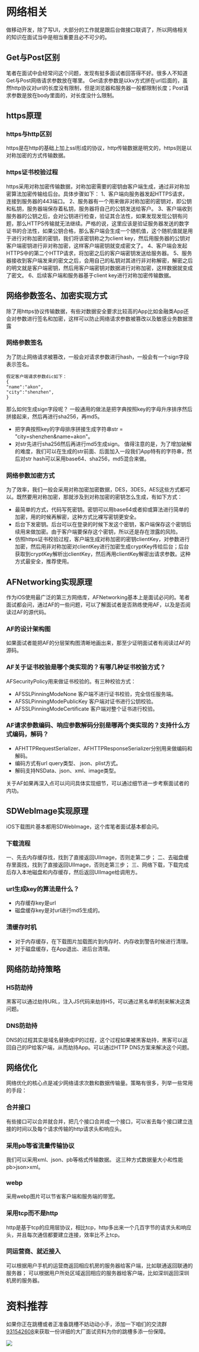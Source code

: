 # 网络相关

做移动开发，除了写UI，大部分的工作就是跟后台做接口联调了，所以网络相关的知识在面试当中是相当重要且必不可少的。

## Get与Post区别

笔者在面试中会经常问这个问题，发现有挺多面试者回答得不好。很多人不知道Get与Post网络请求参数放在哪里。
Get请求参数是以kv方式拼在url后面的，虽然http协议对url的长度没有限制，但是浏览器和服务器一般都限制长度；Post请求参数是放在body里面的，对长度没什么限制。

## https原理

### https与http区别

https是在http的基础上加上ssl形成的协议，http传输数据是明文的，https则是以对称加密的方式传输数据。

### https证书校验过程

https采用对称加密传输数据，对称加密需要的密钥由客户端生成，通过非对称加密算法加密传输给后台。具体步骤如下：
1、客户端向服务器发起HTTPS请求，连接到服务器的443端口。
2、服务器有一个用来做非对称加密的密钥对，即公钥和私钥，服务器端保存着私钥，服务器将自己的公钥发送给客户。
3、客户端收到服务器的公钥之后，会对公钥进行检查，验证其合法性，如果发现发现公钥有问题，那么HTTPS传输就无法继续。严格的说，这里应该是验证服务器发送的数字证书的合法性，如果公钥合格，那么客户端会生成一个随机值，这个随机值就是用于进行对称加密的密钥，我们将该密钥称之为client key，然后用服务器的公钥对客户端密钥进行非对称加密，这样客户端密钥就变成密文了。
4、客户端会发起HTTPS中的第二个HTTP请求，将加密之后的客户端密钥发送给服务器。
5、服务器接收到客户端发来的密文之后，会用自己的私钥对其进行非对称解密，解密之后的明文就是客户端密钥，然后用客户端密钥对数据进行对称加密，这样数据就变成了密文。
6、后续客户端和服务器基于client key进行对称加密传输数据。

## 网络参数签名、加密实现方式

除了用https协议传输数据，有些对数据安全要求比较高的App比如金融类App还会对参数进行签名和加密，这样可以防止网络请求参数被篡改以及敏感业务数据泄露

### 网络参数签名

为了防止网络请求被篡改，一般会对请求参数进行hash，一般会有一个sign字段表示签名。

```
假定客户端请求参数dic如下：
{
"name":"akon",
"city":"shenzhen",
}

```

那么如何生成sign字段呢？
一般通用的做法是把字典按照key的字母升序排序然后拼接起来，然后再进行sha256，再md5。

*   把字典按照key的字母排序拼接生成字符串str = "city=shenzhen&name=akon"。
*   对str先进行sha256然后再进行md5生成sign。
    值得注意的是，为了增加破解的难度，我们可以在生成的str前面、后面加入一段我们App特有的字符串，然后对str hash可以采用base64、sha256，md5混合来做。

### 网络参数加密方式

为了效率，我们一般会采用对称加密加密数据，DES，3DES，AES这些方式都可以。既然要用对称加密，那就涉及到对称加密的密钥怎么生成，有如下方式：

*   最简单的方式，代码写死密钥。密钥可以用base64或者抑或算法进行简单的加密，用的时候再解密，这种方式比裸写密钥更安全。
*   后台下发密钥。后台可以在登录的时候下发这个密钥，客户端保存这个密钥后续用来做加密。由于客户端要保存这个密钥，所以还是存在泄露的风险。
*   仿照https证书校验过程，客户端生成对称加密的密钥clientKey，对参数进行加密，然后用非对称加密对clientKey进行加密生成cryptKey传给后台；后台获取到cryptKey解析出clientKey，然后再用clientKey解密出请求参数。这种方式最安全，推荐使用。

## AFNetworking实现原理

作为iOS使用最广泛的第三方网络库，AFNetworking基本上是面试必问的。笔者面试都会问，通过AF的一些问题，可以了解面试者是否熟练使用AF，以及是否阅读过AF的源代码。

### AF的设计架构图

如果面试者能把AF的分层架构图清晰地画出来，那至少证明面试者有阅读过AF的源码。

### AF关于证书校验是哪个类实现的？有哪几种证书校验方式？

AFSecurityPolicy用来做证书校验的。有三种校验方式：

*   AFSSLPinningModeNone 客户端不进行证书校验，完全信任服务端。
*   AFSSLPinningModePublicKey 客户端对证书进行公钥校验。
*   AFSSLPinningModeCertificate 客户端对整个证书进行校验。

### AF请求参数编码、响应参数解码分别是哪两个类实现的？支持什么方式编码，解码？

*   AFHTTPRequestSerializer、AFHTTPResponseSerializer分别用来做编码和解码。
*   编码方式有url query类型、 json、plist方式。
*   解码支持NSData、json、xml、image类型。

关于AF如果再深入点可以问问具体实现细节，可以通过细节进一步考察面试者的内功。

## SDWebImage实现原理

iOS下载图片基本都用SDWebImage，这个库笔者面试基本都会问。

### 下载流程

一、先去内存缓存找，找到了直接返回UIImage，否则走第二步；
二、去磁盘缓存里面找，找到了直接返回UIImage，否则走第三步；
三、网络下载，下载完成后存入本地磁盘和内存缓存，然后返回UIImage给调用方。

### url生成key的算法是什么？

*   内存缓存key是url
*   磁盘缓存key是对url进行md5生成的。

### 清缓存时机

*   对于内存缓存，在下载图片加载图片到内存时、内存收到警告时候进行清理。
*   对于磁盘缓存，在App退出、进后台清理。

## 网络防劫持策略

### H5防劫持

黑客可以通过劫持URL，注入JS代码来劫持H5，可以通过黑名单机制来解决这类问题。

### DNS防劫持

DNS的过程其实是域名替换成IP的过程，这个过程如果被黑客劫持，黑客可以返回自己的IP给客户端，从而劫持App。可以通过HTTP DNS方案来解决这个问题。

## 网络优化

网络优化的核心点是减少网络请求次数和数据传输量。策略有很多，列举一些常用的手段：

### 合并接口

有些接口可以合并就合并，把几个接口合并成一个接口，可以省去每个接口建立连接的时间以及每个请求传输的http请求头和响应头。

### 采用pb等省流量传输协议

我们可以采用xml、json、pb等格式传输数据。
这三种方式数据量大小和性能pb>json>xml。

### webp

采用webp图片可以节省客户端和服务端的带宽。

### 采用tcp而不是http

http是基于tcp的应用层协议，相比tcp，http多出来一个几百字节的请求头和响应头，并且每次通信都要建立连接，效率比不上tcp。

### 同运营商、就近接入

可以根据用户手机的运营商返回相应机房的服务器给客户端，比如联通返回联通的服务器；
可以根据用户所处区域返回相应的服务器给客户端，比如深圳返回深圳机房的服务器。
# 资料推荐

如果你正在跳槽或者正准备跳槽不妨动动小手，添加一下咱们的交流群[931542608](https://jq.qq.com/?_wv=1027&k=0674hVXZ)来获取一份详细的大厂面试资料为你的跳槽多添一份保障。

![](https://upload-images.jianshu.io/upload_images/22877992-0bfc037cc50cae7d.png?imageMogr2/auto-orient/strip%7CimageView2/2/w/1240)
